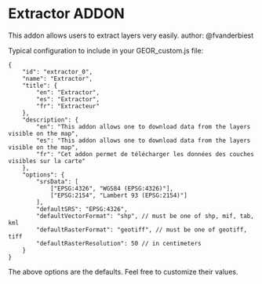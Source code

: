 Extractor ADDON
================

This addon allows users to extract layers very easily.
author: @fvanderbiest

Typical configuration to include in your GEOR_custom.js file:

    {
        "id": "extractor_0",
        "name": "Extractor",
        "title": {
            "en": "Extractor",
            "es": "Extractor",
            "fr": "Extracteur"
        },
        "description": {
            "en": "This addon allows one to download data from the layers visible on the map",
            "es": "This addon allows one to download data from the layers visible on the map",
            "fr": "Cet addon permet de télécharger les données des couches visibles sur la carte"
        },
        "options": {
            "srsData": [
                ["EPSG:4326", "WGS84 (EPSG:4326)"],
                ["EPSG:2154", "Lambert 93 (EPSG:2154)"]
            ],
            "defaultSRS": "EPSG:4326",
            "defaultVectorFormat": "shp", // must be one of shp, mif, tab, kml
            "defaultRasterFormat": "geotiff", // must be one of geotiff, tiff
            "defaultRasterResolution": 50 // in centimeters
        }
    }

The above options are the defaults. Feel free to customize their values.